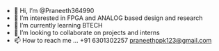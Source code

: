 - 👋 Hi, I’m @Praneeth364990
- 👀 I’m interested in FPGA and ANALOG based design and research
- 🌱 I’m currently learning BTECH
- 💞️ I’m looking to collaborate on projects and interns
- 📫 How to reach me ... +91 6301302257 praneethppk123@gmail.com 

<!---
Praneeth364990/Praneeth364990 is a ✨ special ✨ repository because its `README.md` (this file) appears on your GitHub profile.
You can click the Preview link to take a look at your changes.
--->
